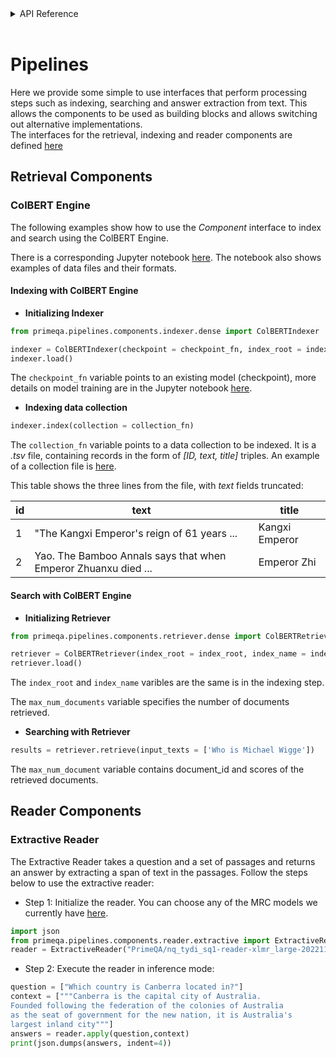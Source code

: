 <!-- START sphinx doc instructions - DO NOT MODIFY next code, please -->
<details>
<summary>API Reference</summary>    

```{eval-rst}

.. autosummary::
    :toctree: _autosummary
    :template: custom-module-template.rst
    :recursive:
   
    primeqa.pipelines

```
</details>          
<br>
<!-- END sphinx doc instructions - DO NOT MODIFY above code, please --> 

# Pipelines

Here we provide some simple to use interfaces that perform processing steps such as indexing, searching and answer extraction from text.  This allows the components to be used as building blocks and allows switching out alternative implementations.  
The interfaces for the retrieval, indexing and reader components are defined [here](./components/base.py)

## Retrieval Components

### ColBERT Engine

The following examples show how to use the _Component_ interface to index and search using the ColBERT Engine.

There is a corresponding Jupyter notebook [here](https://github.com/primeqa/primeqa/blob/main/notebooks/ir/dense/dense_ir_pipeline.ipynb).  The notebook also shows examples of data files and their formats.

#### Indexing with ColBERT Engine

- **Initializing Indexer**
```python
from primeqa.pipelines.components.indexer.dense import ColBERTIndexer

indexer = ColBERTIndexer(checkpoint = checkpoint_fn, index_root = index_root, index_name = index_name, num_partitions_max = 2)
indexer.load()
```
The `checkpoint_fn` variable points to an existing model (checkpoint), more details on model training are in the Jupyter notebook [here](https://github.com/primeqa/primeqa/blob/main/notebooks/ir/dense/dense_ir.ipynb). 

- **Indexing data collection**
```python
indexer.index(collection = collection_fn)
```
The `collection_fn` variable points to a data collection to be indexed. It is a _.tsv_ file, containing records in the form of _[ID, text, title]_ triples.
An example of a collection file is [here](https://github.com/primeqa/primeqa/blob/main/tests/resources/ir_dense/xorqa.train_ir_001pct_at_0_pct_collection_fornum.tsv).

This table shows the three lines from the file, with _text_ fields truncated:

| id | text | title |
|----|-------|-------|
| 1 | "The Kangxi Emperor's reign of 61 years ... | Kangxi Emperor |
| 2 | Yao. The Bamboo Annals says that when Emperor Zhuanxu died ... | Emperor Zhi |


#### Search with ColBERT Engine

- **Initializing Retriever**

```python
from primeqa.pipelines.components.retriever.dense import ColBERTRetriever

retriever = ColBERTRetriever(index_root = index_root, index_name = index_name, max_num_documents = 1)
retriever.load()
```
The `index_root` and `index_name` varibles are the same is in the indexing step.

The `max_num_documents` variable specifies the number of documents retrieved.

- **Searching with Retriever**

```python
results = retriever.retrieve(input_texts = ['Who is Michael Wigge'])
```
The `max_num_document` variable contains document_id and scores of the retrieved documents.

## Reader Components

### Extractive Reader

The Extractive Reader takes a question and a set of passages and returns an answer by extracting a span of text in the passages.
Follow the steps below to use the extractive reader:

- Step 1:  Initialize the reader. You can choose any of the MRC models we currently have [here](https://huggingface.co/PrimeQA).
```python
import json
from primeqa.pipelines.components.reader.extractive import ExtractiveReader
reader = ExtractiveReader("PrimeQA/nq_tydi_sq1-reader-xlmr_large-20221110")
```
- Step 2: Execute the reader in inference mode:
```python
question = ["Which country is Canberra located in?"]
context = ["""Canberra is the capital city of Australia. 
Founded following the federation of the colonies of Australia 
as the seat of government for the new nation, it is Australia's 
largest inland city"""]
answers = reader.apply(question,context)  
print(json.dumps(answers, indent=4))  
```
